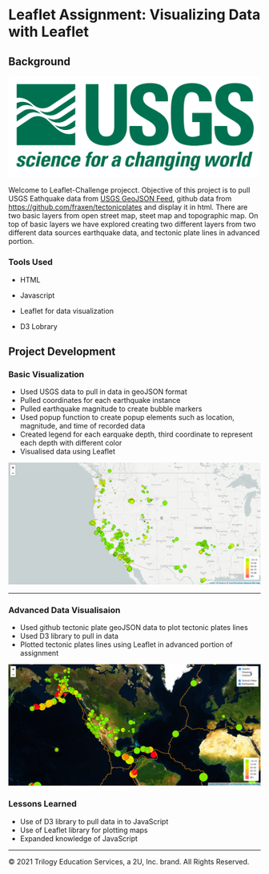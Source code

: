 # Leaflet Assignment: Visualizing Data with Leaflet

## Background

![1-Logo](Images/1-Logo.png)

Welcome to Leaflet-Challenge projecct. Objective of this project is to pull USGS Eathquake data from [USGS GeoJSON Feed](http://earthquake.usgs.gov/earthquakes/feed/v1.0/geojson.php), github data from <https://github.com/fraxen/tectonicplates> and display it in html. There are two basic layers from open street map, steet map and topographic map. On top of basic layers we have explored creating two different layers from two different data sources earthquake data, and tectonic plate lines in advanced portion. 

### Tools Used

- HTML

- Javascript

- Leaflet for data visualization

- D3 Lobrary

## Project Development

### Basic Visualization

- Used USGS data to pull in data in geoJSON format
- Pulled coordinates for each earthquake instance
- Pulled earthquake magnitude to create bubble  markers
- Used popup function to create popup elements such as location, magnitude, and time of recorded data
- Created legend for each earquake depth, third coordinate to represent each depth with different color
- Visualised data using Leaflet

![2-BasicMap](Images/2-BasicMap.png)

- - -

### Advanced Data Visualisaion

- Used github tectonic plate geoJSON data to plot tectonic plates lines
- Used D3 library to pull in data 
- Plotted tectonic plates lines using Leaflet in advanced portion of assignment

![5-Advanced](Images/5-Advanced.png)



### Lessons Learned

- Use of D3 library to pull data in to JavaScript
- Use of Leaflet library for plotting maps
- Expanded knowledge of JavaScript 


___
© 2021  Trilogy Education Services, a 2U, Inc. brand. All Rights Reserved.	
